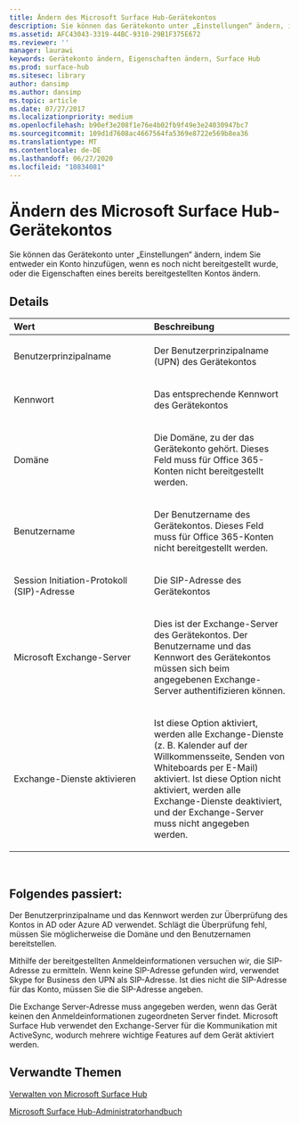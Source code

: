 ```yaml
---
title: Ändern des Microsoft Surface Hub-Gerätekontos
description: Sie können das Gerätekonto unter „Einstellungen“ ändern, indem Sie entweder ein Konto hinzufügen, wenn es noch nicht bereitgestellt wurde, oder die Eigenschaften eines bereits bereitgestellten Kontos ändern.
ms.assetid: AFC43043-3319-44BC-9310-29B1F375E672
ms.reviewer: ''
manager: laurawi
keywords: Gerätekonto ändern, Eigenschaften ändern, Surface Hub
ms.prod: surface-hub
ms.sitesec: library
author: dansimp
ms.author: dansimp
ms.topic: article
ms.date: 07/27/2017
ms.localizationpriority: medium
ms.openlocfilehash: b90ef3e208f1e76e4b02fb9f49e3e24030947bc7
ms.sourcegitcommit: 109d1d7608ac4667564fa5369e8722e569b8ea36
ms.translationtype: MT
ms.contentlocale: de-DE
ms.lasthandoff: 06/27/2020
ms.locfileid: "10834081"
---
```

# Ändern des Microsoft Surface Hub-Gerätekontos


Sie können das Gerätekonto unter „Einstellungen“ ändern, indem Sie entweder ein Konto hinzufügen, wenn es noch nicht bereitgestellt wurde, oder die Eigenschaften eines bereits bereitgestellten Kontos ändern.

##  <a name="details"></a>Details


<table>
<colgroup>
<col width="50%" />
<col width="50%" />
</colgroup>
<thead>
<tr class="header">
<th align="left">Wert</th>
<th align="left">Beschreibung</th>
</tr>
</thead>
<tbody>
<tr class="odd">
<td align="left"><p>Benutzerprinzipalname</p></td>
<td align="left"><p>Der Benutzerprinzipalname (UPN) des Gerätekontos</p></td>
</tr>
<tr class="even">
<td align="left"><p>Kennwort</p></td>
<td align="left"><p>Das entsprechende Kennwort des Gerätekontos</p></td>
</tr>
<tr class="odd">
<td align="left"><p>Domäne</p></td>
<td align="left"><p>Die Domäne, zu der das Gerätekonto gehört. Dieses Feld muss für Office 365-Konten nicht bereitgestellt werden.</p></td>
</tr>
<tr class="even">
<td align="left"><p>Benutzername</p></td>
<td align="left"><p>Der Benutzername des Gerätekontos. Dieses Feld muss für Office 365-Konten nicht bereitgestellt werden.</p></td>
</tr>
<tr class="odd">
<td align="left"><p>Session Initiation-Protokoll (SIP)-Adresse</p></td>
<td align="left"><p>Die SIP-Adresse des Gerätekontos</p></td>
</tr>
<tr class="even">
<td align="left"><p>Microsoft Exchange-Server</p></td>
<td align="left"><p>Dies ist der Exchange-Server des Gerätekontos. Der Benutzername und das Kennwort des Gerätekontos müssen sich beim angegebenen Exchange-Server authentifizieren können.</p></td>
</tr>
<tr class="odd">
<td align="left"><p>Exchange-Dienste aktivieren</p></td>
<td align="left"><p>Ist diese Option aktiviert, werden alle Exchange-Dienste (z. B. Kalender auf der Willkommensseite, Senden von Whiteboards per E-Mail) aktiviert. Ist diese Option nicht aktiviert, werden alle Exchange-Dienste deaktiviert, und der Exchange-Server muss nicht angegeben werden.</p></td>
</tr>
</tbody>
</table>

 

##  <a name="what-happened"></a>Folgendes passiert:


Der Benutzerprinzipalname und das Kennwort werden zur Überprüfung des Kontos in AD oder Azure AD verwendet. Schlägt die Überprüfung fehl, müssen Sie möglicherweise die Domäne und den Benutzernamen bereitstellen.

Mithilfe der bereitgestellten Anmeldeinformationen versuchen wir, die SIP-Adresse zu ermitteln. Wenn keine SIP-Adresse gefunden wird, verwendet Skype for Business den UPN als SIP-Adresse. Ist dies nicht die SIP-Adresse für das Konto, müssen Sie die SIP-Adresse angeben.

Die Exchange Server-Adresse muss angegeben werden, wenn das Gerät keinen den Anmeldeinformationen zugeordneten Server findet. Microsoft Surface Hub verwendet den Exchange-Server für die Kommunikation mit ActiveSync, wodurch mehrere wichtige Features auf dem Gerät aktiviert werden.

##  <a name="related-content"></a>Verwandte Themen


[Verwalten von Microsoft Surface Hub](manage-surface-hub.md)

[Microsoft Surface Hub-Administratorhandbuch](surface-hub-administrators-guide.md)

 

 





